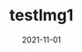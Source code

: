 ---
slug: "/images/testimg1"
date: "2021-11-01"
title: "testImg1"
type: "Image post"
img: [../images/0001.png]
videoSourceURL: ""
---